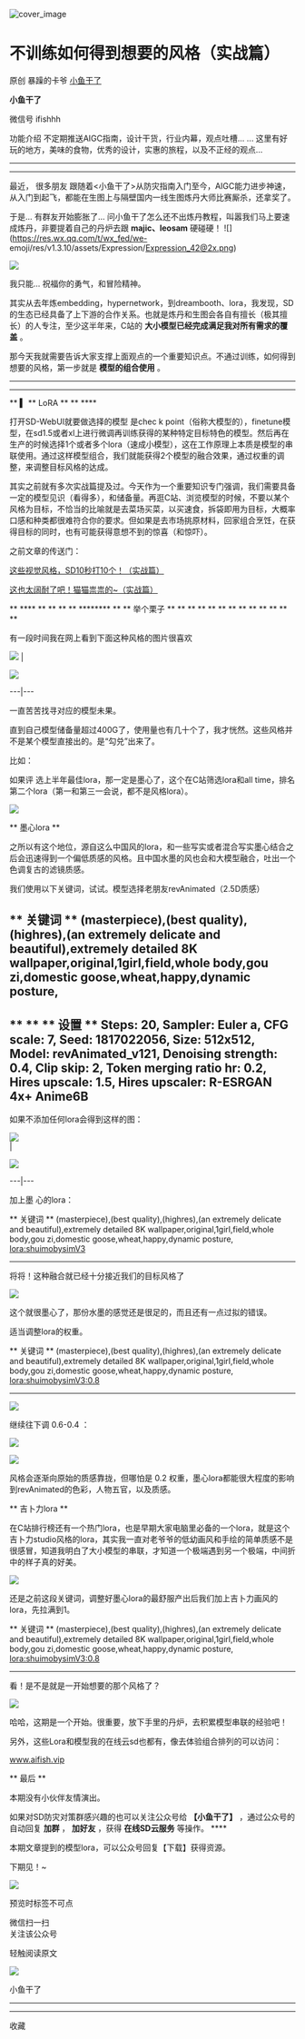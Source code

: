 ![cover_image](https://mmbiz.qpic.cn/sz_mmbiz_jpg/fY8ibThH1At5YRCVLbczWlTZiaa10LEqgDVQdDEQwAesRd9WS6BtnibvRibQcjVwSsmD7ELQ9XbmeHlcBVic1rCdTPA/0?wx_fmt=jpeg)

#  不训练如何得到想要的风格（实战篇）

原创  暴躁的卡爷  [ 小鱼干了 ](javascript:void\(0\);)

**小鱼干了**

微信号  ifishhh

功能介绍  不定期推送AIGC指南，设计干货，行业内幕，观点吐槽... ... 这里有好玩的地方，美味的食物，优秀的设计，实惠的旅程，以及不正经的观点...

__ __

__ _ _

最近，  很多朋友  跟随着<小鱼干了>从防灾指南入门至今，AIGC能力进步神速，从入门到起飞，都能在生图上与隔壁国内一线生图炼丹大师比赛厮杀，还拿奖了。

于是... 有群友开始膨胀了... 问小鱼干了怎么还不出炼丹教程，叫嚣我们马上要速成炼丹，非要提着自己的丹炉去跟 **majic、leosam** 硬碰硬！
![](https://res.wx.qq.com/t/wx_fed/we-
emoji/res/v1.3.10/assets/Expression/Expression_42@2x.png)

![](https://mmbiz.qpic.cn/sz_mmbiz_png/fY8ibThH1At5YRCVLbczWlTZiaa10LEqgDOh2YCRU6ibA2DrvWibINCdpv7Kncohv1rmCiaevYbBxFO3thfNF4H9ibdw/640?wx_fmt=png)

我只能... 祝福你的勇气，和冒险精神。  

其实从去年炼embedding，hypernetwork，到dreambooth、lora，我发现，SD的生态已经具备了上下游的合作关系。也就是炼丹和生图会各自有擅长（极其擅长）的人专注，至少这半年来，C站的
**大小模型已经完成满足我对所有需求的覆盖** 。

那今天我就需要告诉大家支撑上面观点的一个重要知识点。不通过训练，如何得到想要的风格，第一步就是 **模型的组合使用** 。  

** **  
** **

** **▍** ** LoRA  ** ** ****

打开SD-WebUI就要做选择的模型  是chec  k
point（俗称大模型的），finetune模型，在sd1.5或者xl上进行微调再训练获得的某种特定目标特色的模型。然后再在生产的时候选择1个或者多个lora（速成小模型），这在工作原理上本质是模型的串联使用。通过这样模型组合，我们就能获得2个模型的融合效果，通过权重的调整，来调整目标风格的达成。

其实之前就有多次实战篇提及过。今天作为一个重要知识专门强调，我们需要具备一定的模型见识（看得多），和储备量。再逛C站、浏览模型的时候，不要以某个风格为目标，不恰当的比喻就是去菜场买菜，以买速食，拆袋即用为目标，大概率口感和种类都很难符合你的要求。但如果是去市场挑原材料，回家组合烹饪，在获得目标的同时，也有可能获得意想不到的惊喜（和惊吓）。

之前文章的传送门：  

[ 这些视觉风格，SD10秒打10个！（实战篇）
](http://mp.weixin.qq.com/s?__biz=MzIxNDU3MzkxOA==&mid=2247484626&idx=1&sn=8a3c14ed4a9d6dfa71b748ef2b488eab&chksm=97a432e3a0d3bbf528b73a61c486ea15ff636d8c85769ce620365c00e4b7d1586cdfdd3a5021&scene=21#wechat_redirect)
>>  

[ 这也太阔耐了吧！猫猫祟祟的~（实战篇）
](http://mp.weixin.qq.com/s?__biz=MzIxNDU3MzkxOA==&mid=2247485261&idx=1&sn=875e17e15a736e0e5ffaee1cfd44865b&chksm=97a4317ca0d3b86a7345379d24d15c9ae54b70335f3e1fddc4eabab7a9a28b5d0bf2fa1f7c0f&scene=21#wechat_redirect)
>>  

** **** ** ** ** ** ******** ** ** 举个栗子  ** ** ** ** ** ** ** ** ** ** ** **
**

有一段时间我在网上看到下面这种风格的图片很喜欢

![](https://mmbiz.qpic.cn/sz_mmbiz_jpg/fY8ibThH1At5YRCVLbczWlTZiaa10LEqgDbDREyzAtVmhEOmX5nlmfgRjYj8ibyrpc4OjhXcpiacvdNqkEh3KP5PJQ/640?wx_fmt=jpeg)
|

![](https://mmbiz.qpic.cn/sz_mmbiz_png/fY8ibThH1At5YRCVLbczWlTZiaa10LEqgDhm79P5Txhh12fMds3pC73wUMThH2p09EXvYoIV1S3gTEUTFVZYTsZA/640?wx_fmt=png)  
  
---|---  
  
一直苦苦找寻对应的模型未果。

直到自己模型储备量超过400G了，使用量也有几十个了，我才恍然。这些风格并不是某个模型直接出的。是“勾兑”出来了。

比如：

如果评  选上半年最佳lora，那一定是墨心了，这个在C站筛选lora和all time，排名第二个lora（第一和第三一会说，都不是风格lora）。

![](https://mmbiz.qpic.cn/sz_mmbiz_png/fY8ibThH1At5YRCVLbczWlTZiaa10LEqgDGsnTDSVLc0IQGj5rdRibyuzPnpnKia620BYQkRkBUm2yr9UicjO8PWnAw/640?wx_fmt=png)

** 墨心lora  **

之所以有这个地位，源自这么中国风的lora，和一些写实或者混合写实墨心结合之后会迅速得到一个偏低质感的风格。且中国水墨的风也会和大模型融合，吐出一个色调复古的滤镜质感。

我们使用以下关键词，试试。模型选择老朋友revAnimated（2.5D质感）

** 关键词  ** (masterpiece),(best quality),(highres),(an extremely delicate and
beautiful),extremely detailed 8K wallpaper,original,1girl,field,whole body,gou
zi,domestic goose,wheat,happy,dynamic posture,  
---  
** ** ** 设置  ** Steps: 20, Sampler: Euler a, CFG scale: 7, Seed: 1817022056,
Size: 512x512, Model: revAnimated_v121, Denoising strength: 0.4, Clip skip: 2,
Token merging ratio hr: 0.2, Hires upscale: 1.5, Hires upscaler: R-ESRGAN 4x+
Anime6B  
---  
  
  
如果不添加任何lora会得到这样的图：  

![](https://mmbiz.qpic.cn/sz_mmbiz_png/fY8ibThH1At5YRCVLbczWlTZiaa10LEqgDiaztdicsROzbz2BllCgyF031l9MAZJ5A0SUGvw8dm6Gias0GPGAKicZ6sw/640?wx_fmt=png)  
|

![](https://mmbiz.qpic.cn/sz_mmbiz_png/fY8ibThH1At5YRCVLbczWlTZiaa10LEqgDzZfJfqOUwCzH4I4xFprLqAz1pqAOQ4rpibOflLbRCxHLVNVOHtKLiazw/640?wx_fmt=png)  
  
---|---  
  
加上墨  心的lora：

** 关键词  ** (masterpiece),(best quality),(highres),(an extremely delicate and
beautiful),extremely detailed 8K wallpaper,original,1girl,field,whole body,gou
zi,domestic goose,wheat,happy,dynamic posture,  <lora:shuimobysimV3>

  
  
  
---  
  
将将！这种融合就已经十分接近我们的目标风格了

![](https://mmbiz.qpic.cn/sz_mmbiz_png/fY8ibThH1At5YRCVLbczWlTZiaa10LEqgDhYPDUOI9fPu298iccDicrz64tgfqhCWGcqAFVz4CiaGsgTkha2MazzLTA/640?wx_fmt=png)

这个就很墨心了，那份水墨的感觉还是很足的，而且还有一点过拟的错误。

适当调整lora的权重。

** 关键词  ** (masterpiece),(best quality),(highres),(an extremely delicate and
beautiful),extremely detailed 8K wallpaper,original,1girl,field,whole body,gou
zi,domestic goose,wheat,happy,dynamic posture,  <lora:shuimobysimV3:0.8>

  
  
  
---  
  
![](https://mmbiz.qpic.cn/sz_mmbiz_png/fY8ibThH1At5YRCVLbczWlTZiaa10LEqgDDTTXOzjdK56GWqF14F1UwC4Qh6VAjEmUmMyfAC4ztuvKx6Q6Pr08Qg/640?wx_fmt=png)

继续往下调  0.6-0.4  ：

![](https://mmbiz.qpic.cn/sz_mmbiz_png/fY8ibThH1At5YRCVLbczWlTZiaa10LEqgDtCXIibAxpicFm4z0yILLojKwb1mmHow25ib1UiaicmLSlQTKLfSbrfUwZcQ/640?wx_fmt=png)

![](https://mmbiz.qpic.cn/sz_mmbiz_png/fY8ibThH1At5YRCVLbczWlTZiaa10LEqgDjBEAibgf7g4gTiblHzUeztkkSnqicXuYzpeXq9ur9yuz1Fe5UViaPe9uXw/640?wx_fmt=png)

风格会逐渐向原始的质感靠拢，但哪怕是  0.2  权重，墨心lora都能很大程度的影响到revAnimated的色彩，人物五官，以及质感。  

** 吉卜力lora  **

在C站排行榜还有一个热门lora，也是早期大家电脑里必备的一个lora，就是这个吉卜力studio风格的lora，其实我一直对老爷爷的低幼画风和手绘的简单质感不是很感冒，知道我明白了大小模型的串联，才知道一个极端遇到另一个极端，中间折中的样子真的好美。

![](https://mmbiz.qpic.cn/sz_mmbiz_png/fY8ibThH1At5YRCVLbczWlTZiaa10LEqgDSF8WdZYj8eZwEOKxqkK0DfiagG9fZ5zGubVTWXPTjkRssBM3ydmIfPQ/640?wx_fmt=png)

还是之前这段关键词，调整好墨心lora的最舒服产出后我们加上吉卜力画风的lora，先拉满到1。

** 关键词  ** (masterpiece),(best quality),(highres),(an extremely delicate and
beautiful),extremely detailed 8K wallpaper,original,1girl,field,whole body,gou
zi,domestic goose,wheat,happy,dynamic posture,  <lora:shuimobysimV3:0.8>

  
  
  
---  
  
看！是不是就是一开始想要的那个风格了？

![](https://mmbiz.qpic.cn/sz_mmbiz_png/fY8ibThH1At5YRCVLbczWlTZiaa10LEqgDibTkYtibdBMYTQAH2ibTkicSewlqDJZsVAyIGfQ6Mv7J3DOWfdoqtbO3pg/640?wx_fmt=png)

哈哈，这期是一个开始。很重要，放下手里的丹炉，去积累模型串联的经验吧！  

另外，这些Lora和模型我的在线云sd也都有，像去体验组合排列的可以访问：  

www.aifish.vip

  

** 最后  **

本期没有小伙伴友情演出。

如果对SD防灾对策群感兴趣的也可以关注公众号给 **【小鱼干了】** ，通过公众号的自动回复 **加群** ， **加好友** ，获得
**在线SD云服务** 等操作。  ****

本期文章提到的模型lora，可以公众号回复【下载】获得资源。

下期见！~

  

![](https://mmbiz.qpic.cn/sz_mmbiz_png/fY8ibThH1At5wtvRxKRkN4GWicE93NRia42mINp8NB5HRDKfsnj48CgOiaReyfq5NjYNzTyq80PiczoianApmUnpTsNA/640?wx_fmt=png&wxfrom=5&wx_lazy=1&wx_co=1)

预览时标签不可点

微信扫一扫  
关注该公众号



轻触阅读原文

![](http://mmbiz.qpic.cn/sz_mmbiz_png/fY8ibThH1At6iciciaKY5WZ4ib8CVibVnVHRJwGj6ksg7fk0tzTMuLPsvptv6zswtKfCLNFwYr9aIBGkjiaYGBWtibwnOQ/0?wx_fmt=png)

小鱼干了







****



****



  收藏


